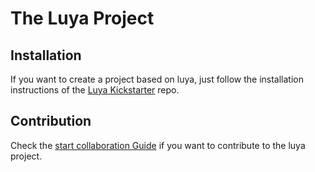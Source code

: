 The Luya Project
=================

Installation
-------------

If you want to create a project based on luya, just follow the installation instructions of the [Luya Kickstarter](https://github.com/zephir/luya-kickstarter) repo.

Contribution
--------------

Check the [start collaboration Guide](docs/guide/start-collaboration.md) if you want to contribute to the luya project.
